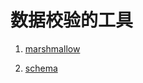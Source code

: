 数据校验的工具  
==  

1. [marshmallow](https://github.com/marshmallow-code/marshmallow)

2. [schema](https://github.com/keleshev/schema)